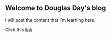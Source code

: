 ## Welcome to Douglas Day's blog

I will post the content that I'm learning here.

Click this [link](./blog.md)
